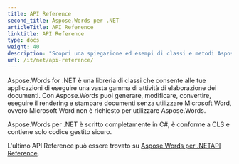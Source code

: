 ```yaml
---
title: API Reference
second_title: Aspose.Words per .NET
articleTitle: API Reference
linktitle: API Reference
type: docs
weight: 40
description: "Scopri una spiegazione ed esempi di classi e metodi Aspose.Words per .NET per generare, convertire, modificare, eseguire il rendering e stampare documenti senza utilizzare Microsoft Word."
url: /it/net/api-reference/
---
```


Aspose.Words for .NET è una libreria di classi che consente alle tue applicazioni di eseguire una vasta gamma di attività di elaborazione dei documenti. Con Aspose.Words puoi generare, modificare, convertire, eseguire il rendering e stampare documenti senza utilizzare Microsoft Word, ovvero Microsoft Word non è richiesto per utilizzare Aspose.Words.

Aspose.Words per .NET è scritto completamente in C#, è conforme a CLS e contiene solo codice gestito sicuro.

L'ultimo API Reference può essere trovato su [Aspose.Words per .NETAPI Reference](https://reference.aspose.com/words/it/net/).
